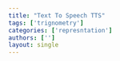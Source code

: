```yaml
---
title: "Text To Speech TTS"
tags: ['trignometry']
categories: ['represntation']
authors: ['']
layout: single
---
```

